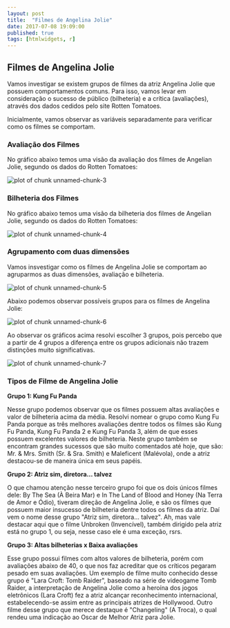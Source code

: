 ```yaml
---
layout: post
title:  "Filmes de Angelina Jolie"
date: 2017-07-08 19:09:00
published: true
tags: [htmlwidgets, r]
---
```







## Filmes de Angelina Jolie

Vamos investigar se existem grupos de filmes da atriz Angelina Jolie que possuem comportamentos comuns. Para isso, vamos levar em consideração o sucesso de público (bilheteria) e a crítica (avaliações), através dos dados cedidos pelo site Rotten Tomatoes.





Inicialmente, vamos observar as variáveis separadamente para verificar como os filmes se comportam.

### Avaliação dos Filmes

No gráfico abaixo temos uma visão da avaliação dos filmes de Angelian Jolie, segundo os dados do Rotten Tomatoes: 

![plot of chunk unnamed-chunk-3](/portfolioad1/figure/source/prob3-cp1/2017-07-08-prob3-cp1/unnamed-chunk-3-1.png)

### Bilheteria dos Filmes

No gráfico abaixo temos uma visão da bilheteria dos filmes de Angelian Jolie, segundo os dados do Rotten Tomatoes: 

![plot of chunk unnamed-chunk-4](/portfolioad1/figure/source/prob3-cp1/2017-07-08-prob3-cp1/unnamed-chunk-4-1.png)

### Agrupamento com duas dimensões

Vamos insvestigar como os filmes de Angelina Jolie se comportam ao agruparmos as duas dimensões, avaliação e bilheteria.

![plot of chunk unnamed-chunk-5](/portfolioad1/figure/source/prob3-cp1/2017-07-08-prob3-cp1/unnamed-chunk-5-1.png)

Abaixo podemos observar possíveis grupos para os filmes de Angelina Jolie:  

![plot of chunk unnamed-chunk-6](/portfolioad1/figure/source/prob3-cp1/2017-07-08-prob3-cp1/unnamed-chunk-6-1.png)

Ao observar os gráficos acima resolvi escolher 3 grupos, pois percebo que a partir de 4 grupos a diferença entre os grupos adicionais não trazem distinções muito significativas.  

![plot of chunk unnamed-chunk-7](/portfolioad1/figure/source/prob3-cp1/2017-07-08-prob3-cp1/unnamed-chunk-7-1.png)

### Tipos de Filme de Angelina Jolie

**Grupo 1: Kung Fu Panda** 

Nesse grupo podemos observar que os filmes possuem altas avaliações e valor de bilheteria acima da média. Resolvi nomear o grupo como Kung Fu Panda porque as três melhores avaliações dentre todos os filmes são Kung Fu Panda, Kung Fu Panda 2 e Kung Fu Panda 3, além de que esses possuem excelentes valores de bilheteria. Neste grupo também se encontram grandes sucessos que são muito comentados até hoje, que são: Mr. & Mrs. Smith (Sr. & Sra. Smith) e Maleficent (Malévola), onde a atriz destacou-se de maneira única em seus papéis. 

**Grupo 2: Atriz sim, diretora... talvez** 

O que chamou atenção nesse terceiro grupo foi que os dois únicos filmes dele: By The Sea (À Beira Mar) e In The Land of Blood and Honey (Na Terra de Amor e Ódio), tiveram direção de Angelina Jolie, e são os filmes que possuem maior insucesso de bilheteria dentre todos os filmes da atriz. Daí vem o nome desse grupo "Atriz sim, diretora... talvez". Ah, mas vale destacar aqui que o filme Unbroken (Invencível), também dirigido pela atriz está no grupo 1, ou seja, nesse caso ele é uma exceção, rsrs.

**Grupo 3: Altas bilheterias x Baixa avaliações** 

Esse grupo possui filmes com altos valores de bilheteria, porém com avaliações abaixo de 40, o que nos faz acreditar que os críticos pegaram pesado em suas avaliações. Um exemplo de filme muito conhecido desse grupo é "Lara Croft: Tomb Raider", baseado na série de videogame Tomb Raider, a interpretação de Angelina Jolie como a heroína dos jogos eletrônicos (Lara Croft) fez a atriz alcançar reconhecimento internacional, estabelecendo-se assim entre as principais atrizes de Hollywood. Outro filme desse grupo que merece destaque é "Changeling" (A Troca), o qual rendeu uma indicação ao Oscar de Melhor Atriz para Jolie.




